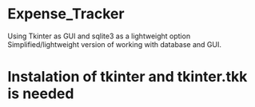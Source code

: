 # Expense_Tracker
Using Tkinter as GUI and sqlite3 as a lightweight option
Simplified/lightweight version of working with database and GUI.
# Instalation of tkinter and tkinter.tkk is needed

